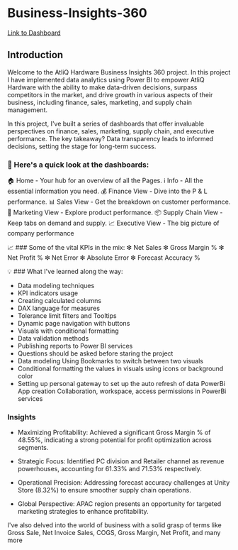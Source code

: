 # Business-Insights-360

[Link to Dashboard](https://app.powerbi.com/view?r=eyJrIjoiOTQ4MGYxMDEtZjZiYS00ZmY4LTlhNDItODY5NDBlNTQ1YzM4IiwidCI6ImM2ZTU0OWIzLTVmNDUtNDAzMi1hYWU5LWQ0MjQ0ZGM1YjJjNCJ9)

## Introduction

Welcome to the AtliQ Hardware Business Insights 360  project. In this project I have implemented data analytics using Power BI to empower AtliQ Hardware with the ability to make data-driven decisions, surpass competitors in the market, and drive growth in various aspects of their business, including finance, sales, marketing, and supply chain management.

In this project, I've built a series of dashboards that offer invaluable perspectives on finance, sales, marketing, supply chain, and executive performance. The key takeaway? Data transparency leads to informed decisions, setting the stage for long-term success.

### 📂 Here's a quick look at the dashboards:
🏠 Home - Your hub for an overview of all the Pages.
ℹ️ Info - All the essential information you need.
💰 Finance View - Dive into the P & L performance.
📊 Sales View - Get the breakdown on customer performance.
🎯 Marketing View - Explore product performance.
📦 Supply Chain View - Keep tabs on demand and supply.
📈 Executive View - The big picture of company performance

📈 ### Some of the vital KPIs in the mix:
❇ Net Sales
❇ Gross Margin %
❇ Net Profit %
❇ Net Error
❇ Absolute Error
❇ Forecast Accuracy %

💡 ### What I've learned along the way:
+ Data modeling techniques
+ KPI indicators usage
+ Creating calculated columns
+ DAX language for measures
+ Tolerance limit filters and Tooltips
+ Dynamic page navigation with buttons
+ Visuals with conditional formatting
+ Data validation methods
+ Publishing reports to Power BI services
+ Questions should be asked before staring the project
+ Data modeling Using Bookmarks to switch between two visuals
+ Conditional formatting the values in visuals using icons or background color
+ Setting up personal gateway to set up the auto refresh of data PowerBi App creation Collaboration, workspace, access permissions in PowerBi services

### Insights

+ Maximizing Profitability:
Achieved a significant Gross Margin % of 48.55%, indicating a strong potential for profit optimization across segments.

+ Strategic Focus:
Identified PC division and Retailer channel as revenue powerhouses, accounting for 61.33% and 71.53% respectively.

+ Operational Precision:
Addressing forecast accuracy challenges at Unity Store (8.32%) to ensure smoother supply chain operations.

+ Global Perspective:
APAC region presents an opportunity for targeted marketing strategies to enhance profitability.

I've also delved into the world of business with a solid grasp of terms like Gross Sale, Net Invoice Sales, COGS, Gross Margin, Net Profit, and many more
